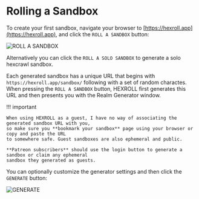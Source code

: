 # Rolling a Sandbox

To create your first sandbox, navigate your browser to [https://hexroll.app](https://hexroll.app), and click
the `ROLL A SANDBOX` button:

![ROLL A SANDBOX](/images/rollsandbox.jpg)

Alternatively you can click the `ROLL A SOLO SANDBOX` to generate a solo hexcrawl sandbox.

Each generated sandbox has a unique URL that begins with `https://hexroll.app/sandbox/` following with a set of random charactes. When pressing the `ROLL A SANDBOX` button, HEXROLL first generates
this URL and then presents you with the Realm Generator window.

!!! important

    When using HEXROLL as a guest, I have no way of associating the generated sandbox URL with you,
    so make sure you **bookmark your sandbox** page using your browser or copy and paste the URL
    to somewhere safe. Guest sandboxes are also ephemeral and public.

    **Patreon subscribers** should use the login button to generate a sandbox or claim any ephemeral
    sandbox they generated as guests.

You can optionally customize the generator settings and then click the `GENERATE` button:

![GENERATE](/images/generate.jpg)
